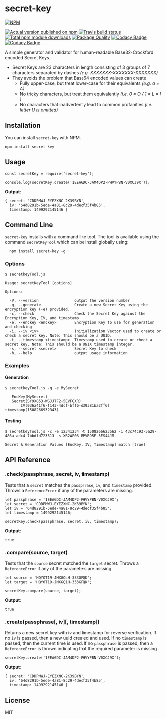 # secret-key

[![NPM](https://nodei.co/npm/secret-key.png?downloads=true)](https://nodei.co/npm/secret-key/)

[![Actual version published on npm](http://img.shields.io/npm/v/secret-key.svg)](https://www.npmjs.org/package/secret-key)
[![Travis build status](https://travis-ci.org/chronosis/secret-key.svg)](https://www.npmjs.org/package/secret-key)
[![Total npm module downloads](http://img.shields.io/npm/dt/secret-key.svg)](https://www.npmjs.org/package/secret-key)
[![Package Quality](http://npm.packagequality.com/shield/secret-key.svg)](http://packagequality.com/#?package=secret-key)
[![Codacy Badge](https://api.codacy.com/project/badge/Grade/e1d4d393c55843f5803e2137a061e4c9)](https://www.codacy.com/app/chronosis/secret-key?utm_source=github.com&amp;utm_medium=referral&amp;utm_content=chronosis/secret-key&amp;utm_campaign=Badge_Grade)
[![Codacy Badge](https://api.codacy.com/project/badge/Coverage/e1d4d393c55843f5803e2137a061e4c9)](https://www.codacy.com/app/chronosis/secret-key?utm_source=github.com&utm_medium=referral&utm_content=chronosis/secret-key&utm_campaign=Badge_Coverage)

A simple generator and validator for human-readable Base32-Crockford encoded Secret Keys.

 * Secret Keys are 23 characters in length consisting of 3 groups of 7 characters separated by dashes *(e.g. XXXXXXX-XXXXXXX-XXXXXXX)*
 * They avoids the problem that Base64 encoded values can create
   * Fully upper-case, but treat lower-case for their equivalents *(e.g. a = A)*
   * No tricky characters, but treat them equivalently *(i.e. 0 = O / 1 = L = I )*
   * No characters that inadvertently lead to common profanities *(i.e. letter U is omitted)*

## Installation
You can install `secret-key` with NPM.
```shell
npm install secret-key
```
## Usage
```es2016
const secretKey = require('secret-key');

console.log(secretKey.create('1EEA6DC-JAM4DP2-PHVYPBN-V0XCJ9X'));
```
**Output**:
```
{ secret: 'CDDPMWJ-EYEZXNC-2K39BYN',
  iv: '64d8291b-5ede-4a81-8c29-4decf35f4b85',
  timestamp: 1499292145146 }
```

## Command Line
`secret-key` installs with a command line tool. The tool is available using the command `secretKeyTool` which can be install globally using:

```
  npm install secret-key -g
```

### Options
```shell
$ secretkeyTool.js

Usage: secretKeyTool [options]

Options:

  -V, --version                output the version number
  -g, --generate               Create a new Secret Key using the encryption key (-e) provided.
  -c, --check                  Check the Secret Key against the Encryption Key, IV, and timestamp
  -e, --enckey <enckey>        Encryption Key to use for generation and checking
  -i, --iv <iv>                Initialization Vector used to create or check a secret key. Note: This should be a UUID.
  -t, --timestamp <timestamp>  Timestamp used to create or check a secret key. Note: This should be a UNIX timestamp integer.
  -s, --secret <secret>        Secret Key to check
  -h, --help                   output usage information
```

### Examples
#### Generation
```shell
$ secretkeyTool.js -g -e MySecret

   EncKey(MySecret)
   Secret(SY9X853-WGJJTF2-5EVFGXR)
       IV(036a41f6-f143-4dcf-bff6-d39381ba2ff6)
timestamp(1508266932343)
```

#### Testing
```shell
$ secretkeyTool.js -c -e 12341234 -t 1508266623562 -i 43c74c93-5a29-486a-adc4-7bbdfd723513 -s XR2WF03-RPVR95E-5ES44JM

Secret & Generation Values [EncKey, IV, Timestamp] match [true]
```

## API Reference

### .check(passphrase, secret, iv, timestamp)
Tests that a `secret` matches the `passphrase`, `iv`, and `timestamp` provided. Throws a `ReferenceError` if any of the parameters are missing.
```es2016
let passphrase = '1EEA6DC-JAM4DP2-PHVYPBN-V0XCJ9X';
let secret = 'CDDPMWJ-EYEZXNC-2K39BYN';
let iv = '64d8291b-5ede-4a81-8c29-4decf35f4b85';
let timestamp = 1499292145146;

secretKey.check(passphrase, secret, iv, timestamp);
```
**Output**:
```
true
```

### .compare(source, target)
Tests that the `source` secret matched the `target` secret. Throws a `ReferenceError` if any of the parameters are missing.
```es2016
let source = 'HQYOT19-JMXGQLH-333GFQK';
let target = 'HQY0T19-JMXGQ1H-333GFQK';

secretKey.compare(source, target);
```
**Output**:
```
true
```

### .create(passphrase[, iv][,  timestamp])
Returns a new secret key with iv and timestamp for reverse verification. If no `iv` is passed, then a new uuid created and used. If no `timestamp` is passed, then the current time is used. If no `passphrase` is passed, then a `ReferenceError` is thrown indicating that the required parameter is missing
```es2016
secretKey.create('1EEA6DC-JAM4DP2-PHVYPBN-V0XCJ9X');
```
**Output**:
```
{ secret: 'CDDPMWJ-EYEZXNC-2K39BYN',
  iv: '64d8291b-5ede-4a81-8c29-4decf35f4b85',
  timestamp: 1499292145146 }
```

## License
MIT
